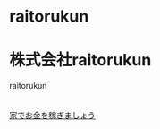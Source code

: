 # raitorukun
<html>
<h1>株式会社raitorukun</h1>
<head>
raitorukun
</head>
<body>
<br><br><br>
<a href="http://www.gendama.jp"<<h2>家でお金を稼ぎましょう</h2></a>
